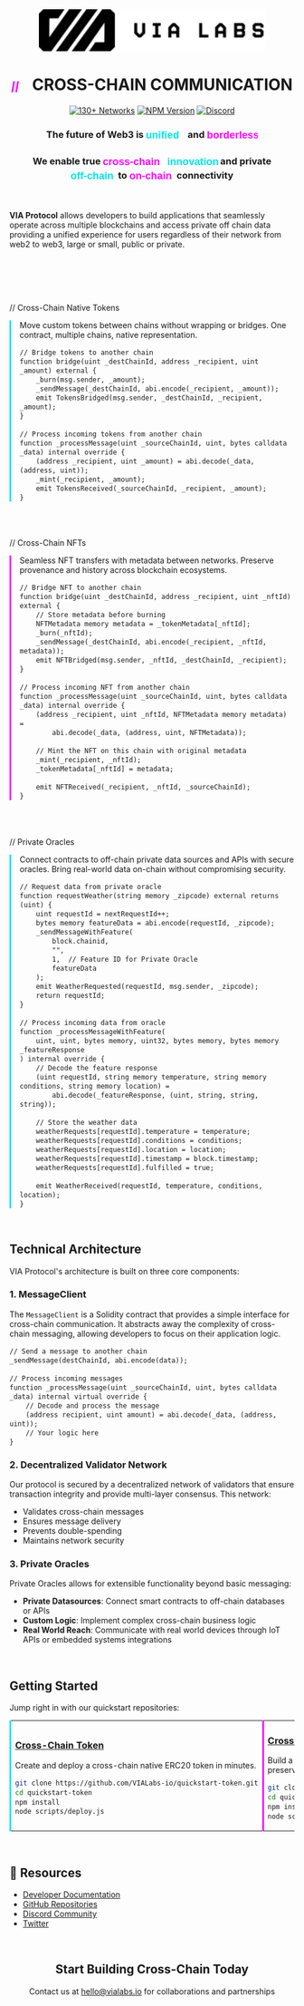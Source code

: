 <div align="center">
  <picture>
    <source media="(prefers-color-scheme: dark)" srcset="https://raw.githubusercontent.com/VIALabs-io/.github/main/profile/logo-white.svg" width="400">
    <source media="(prefers-color-scheme: light)" srcset="https://raw.githubusercontent.com/VIALabs-io/.github/main/profile/logo-black.svg" width="400">
    <img src="https://raw.githubusercontent.com/VIALabs-io/.github/main/profile/logo-black.svg" alt="VIA Labs" width="400">
  </picture>
  
  <h1>
    <svg width="30" height="30" viewBox="0 0 30 30" xmlns="http://www.w3.org/2000/svg" style="vertical-align: middle;">
      <text x="0" y="25" font-family="Arial, sans-serif" font-size="25" font-weight="bold" fill="#FF00FF">//</text>
    </svg>
    CROSS-CHAIN COMMUNICATION
  </h1>
  
  <p>
    <a href="https://github.com/VIALabs-io"><img src="https://img.shields.io/badge/130+-NETWORKS-00E5E5?style=for-the-badge" alt="130+ Networks"></a>
    <a href="https://www.npmjs.com/package/@vialabs-io/contracts"><img src="https://img.shields.io/npm/v/@vialabs-io/npm-contracts?style=for-the-badge&color=FF00FF&label=NPM" alt="NPM Version"></a>
    <a href="https://discord.gg/vialabs"><img src="https://img.shields.io/badge/Discord-Join-00E5E5?style=for-the-badge&logo=discord&logoColor=white" alt="Discord"></a>
  </p>
  
  <h3>The future of Web3 is 
    <svg width="70" height="25" viewBox="0 0 70 25" xmlns="http://www.w3.org/2000/svg" style="vertical-align: middle;">
      <text x="0" y="18" font-family="Arial, sans-serif" font-size="18" font-weight="bold" fill="#00E5E5">unified</text>
    </svg> and 
    <svg width="90" height="25" viewBox="0 0 90 25" xmlns="http://www.w3.org/2000/svg" style="vertical-align: middle;">
      <text x="0" y="18" font-family="Arial, sans-serif" font-size="18" font-weight="bold" fill="#FF00FF">borderless</text>
    </svg>
  </h3>
  <h3>We enable true 
    <svg width="110" height="25" viewBox="0 0 110 25" xmlns="http://www.w3.org/2000/svg" style="vertical-align: middle;">
      <text x="0" y="18" font-family="Arial, sans-serif" font-size="18" font-weight="bold" fill="#FF00FF">cross-chain</text>
    </svg> 
    <svg width="90" height="25" viewBox="0 0 90 25" xmlns="http://www.w3.org/2000/svg" style="vertical-align: middle;">
      <text x="0" y="18" font-family="Arial, sans-serif" font-size="18" font-weight="bold" fill="#00E5E5">innovation</text>
    </svg> and private 
    <svg width="80" height="25" viewBox="0 0 80 25" xmlns="http://www.w3.org/2000/svg" style="vertical-align: middle;">
      <text x="0" y="18" font-family="Arial, sans-serif" font-size="18" font-weight="bold" fill="#00E5E5">off-chain</text>
    </svg> to 
    <svg width="80" height="25" viewBox="0 0 80 25" xmlns="http://www.w3.org/2000/svg" style="vertical-align: middle;">
      <text x="0" y="18" font-family="Arial, sans-serif" font-size="18" font-weight="bold" fill="#FF00FF">on-chain</text>
    </svg> connectivity
  </h3>
</div>

<br>

**VIA Protocol** allows developers to build applications that seamlessly operate across multiple blockchains and access private off chain data providing a unified experience for users regardless of their network from web2 to web3, large or small, public or private.

<br>


### <svg width="25" height="25" viewBox="0 0 25 25" xmlns="http://www.w3.org/2000/svg" style="vertical-align: middle;">
  <text x="0" y="18" font-family="Arial, sans-serif" font-size="18" font-weight="bold" fill="#00E5E5">//</text>
</svg> Cross-Chain Native Tokens

<div style="border-left: 3px solid #00E5E5; padding-left: 15px;">

Move custom tokens between chains without wrapping or bridges. One contract, multiple chains, native representation.

```solidity
// Bridge tokens to another chain
function bridge(uint _destChainId, address _recipient, uint _amount) external {
    _burn(msg.sender, _amount);
    _sendMessage(_destChainId, abi.encode(_recipient, _amount));
    emit TokensBridged(msg.sender, _destChainId, _recipient, _amount);
}

// Process incoming tokens from another chain
function _processMessage(uint _sourceChainId, uint, bytes calldata _data) internal override {
    (address _recipient, uint _amount) = abi.decode(_data, (address, uint));
    _mint(_recipient, _amount);
    emit TokensReceived(_sourceChainId, _recipient, _amount);
}
```
</div>

### <svg width="25" height="25" viewBox="0 0 25 25" xmlns="http://www.w3.org/2000/svg" style="vertical-align: middle;">
  <text x="0" y="18" font-family="Arial, sans-serif" font-size="18" font-weight="bold" fill="#FF00FF">//</text>
</svg> Cross-Chain NFTs

<div style="border-left: 3px solid #FF00FF; padding-left: 15px;">

Seamless NFT transfers with metadata between networks. Preserve provenance and history across blockchain ecosystems.

```solidity
// Bridge NFT to another chain
function bridge(uint _destChainId, address _recipient, uint _nftId) external {
    // Store metadata before burning
    NFTMetadata memory metadata = _tokenMetadata[_nftId];
    _burn(_nftId);
    _sendMessage(_destChainId, abi.encode(_recipient, _nftId, metadata));
    emit NFTBridged(msg.sender, _nftId, _destChainId, _recipient);
}

// Process incoming NFT from another chain
function _processMessage(uint _sourceChainId, uint, bytes calldata _data) internal override {
    (address _recipient, uint _nftId, NFTMetadata memory metadata) = 
        abi.decode(_data, (address, uint, NFTMetadata));
    
    // Mint the NFT on this chain with original metadata
    _mint(_recipient, _nftId);
    _tokenMetadata[_nftId] = metadata;
    
    emit NFTReceived(_recipient, _nftId, _sourceChainId);
}
```
</div>

### <svg width="25" height="25" viewBox="0 0 25 25" xmlns="http://www.w3.org/2000/svg" style="vertical-align: middle;">
  <text x="0" y="18" font-family="Arial, sans-serif" font-size="18" font-weight="bold" fill="#00E5E5">//</text>
</svg> Private Oracles

<div style="border-left: 3px solid #00E5E5; padding-left: 15px;">

Connect contracts to off-chain private data sources and APIs with secure oracles. Bring real-world data on-chain without compromising security.

```solidity
// Request data from private oracle
function requestWeather(string memory _zipcode) external returns (uint) {
    uint requestId = nextRequestId++;
    bytes memory featureData = abi.encode(requestId, _zipcode);
    _sendMessageWithFeature(
        block.chainid,
        "",
        1,  // Feature ID for Private Oracle
        featureData
    );
    emit WeatherRequested(requestId, msg.sender, _zipcode);
    return requestId;
}

// Process incoming data from oracle
function _processMessageWithFeature(
    uint, uint, bytes memory, uint32, bytes memory, bytes memory _featureResponse
) internal override {
    // Decode the feature response
    (uint requestId, string memory temperature, string memory conditions, string memory location) = 
        abi.decode(_featureResponse, (uint, string, string, string));
    
    // Store the weather data
    weatherRequests[requestId].temperature = temperature;
    weatherRequests[requestId].conditions = conditions;
    weatherRequests[requestId].location = location;
    weatherRequests[requestId].timestamp = block.timestamp;
    weatherRequests[requestId].fulfilled = true;
    
    emit WeatherReceived(requestId, temperature, conditions, location);
}
```
</div>

<br>

## Technical Architecture

VIA Protocol's architecture is built on three core components:

### 1. MessageClient

The `MessageClient` is a Solidity contract that provides a simple interface for cross-chain communication. It abstracts away the complexity of cross-chain messaging, allowing developers to focus on their application logic.

```solidity
// Send a message to another chain
_sendMessage(destChainId, abi.encode(data));

// Process incoming messages
function _processMessage(uint _sourceChainId, uint, bytes calldata _data) internal virtual override {
    // Decode and process the message
    (address recipient, uint amount) = abi.decode(_data, (address, uint));
    // Your logic here
}
```

### 2. Decentralized Validator Network

Our protocol is secured by a decentralized network of validators that ensure transaction integrity and provide multi-layer consensus. This network:

- Validates cross-chain messages
- Ensures message delivery
- Prevents double-spending
- Maintains network security

### 3. Private Oracles

Private Oracles allows for extensible functionality beyond basic messaging:

- **Private Datasources**: Connect smart contracts to off-chain databases or APIs
- **Custom Logic**: Implement complex cross-chain business logic
- **Real World Reach**: Communicate with real world devices through IoT APIs or embedded systems integrations

<br>

## Getting Started

Jump right in with our quickstart repositories:

<table>
<tr>
<td width="33%" style="border-left: 3px solid #00E5E5;">
<h3><a href="https://github.com/VIALabs-io/quickstart-token">Cross-Chain Token</a></h3>
<p>Create and deploy a cross-chain native ERC20 token in minutes.</p>

```bash
git clone https://github.com/VIALabs-io/quickstart-token.git
cd quickstart-token
npm install
node scripts/deploy.js
```
</td>
<td width="33%" style="border-left: 3px solid #FF00FF;">
<h3><a href="https://github.com/VIALabs-io/quickstart-nft">Cross-Chain NFT</a></h3>
<p>Build a cross-chain native NFT collection with metadata preservation.</p>

```bash
git clone https://github.com/VIALabs-io/quickstart-nft.git
cd quickstart-nft
npm install
node scripts/deploy.js
```
</td>
<td width="33%" style="border-left: 3px solid #00E5E5;">
<h3><a href="https://github.com/VIALabs-io/quickstart-oracle">Private Oracle</a></h3>
<p>Connect your contracts to off-chain data sources.</p>

```bash
git clone https://github.com/VIALabs-io/quickstart-oracle.git
cd quickstart-oracle
npm install
node scripts/deploy.js
```
</td>
</tr>
</table>

<br>



## 🔗 Resources

- [Developer Documentation](https://developer.vialabs.io)
- [GitHub Repositories](https://github.com/VIALabs-io)
- [Discord Community](https://discord.gg/vialabs)
- [Twitter](https://x.com/VIA_Labs)

<br>

<div align="center">
  <h2>Start Building Cross-Chain Today</h2>
  <p>Contact us at <a href="mailto:hello@vialabs.io">hello@vialabs.io</a> for collaborations and partnerships</p>
</div>
